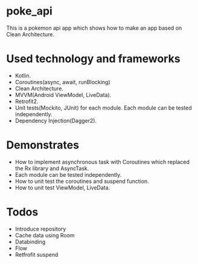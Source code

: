 # poke_api

This is a pokemon api app which shows how to make an app based on Clean Architecture.

# Used technology and frameworks
- Kotlin.
- Coroutines(async, await, runBlocking)
- Clean Architecture.
- MVVM(Android ViewModel, LiveData).
- Retrofit2.
- Unit tests(Mockito, JUnit) for each module. Each module can be tested independently.
- Dependency Injection(Dagger2).

# Demonstrates
- How to implement asynchronous task with Coroutines which replaced the Rx library and AsyncTask.
- Each module can be tested independently.
- How to unit test the coroutines and suspend function.
- How to unit test ViewModel, LiveData.

# Todos
- Introduce repository
- Cache data using Room
- Databinding
- Flow
- Retfrofit suspend


